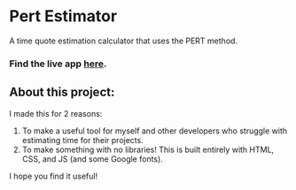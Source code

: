 # Pert Estimator
A time quote estimation calculator that uses the PERT method.

### Find the live app [here](https://pertestimator.firebaseapp.com/).

## About this project:
I made this for 2 reasons:
1. To make a useful tool for myself and other developers who struggle with estimating time for their projects.
2. To make something with no libraries! This is built entirely with HTML, CSS, and JS (and some Google fonts).

I hope you find it useful!
